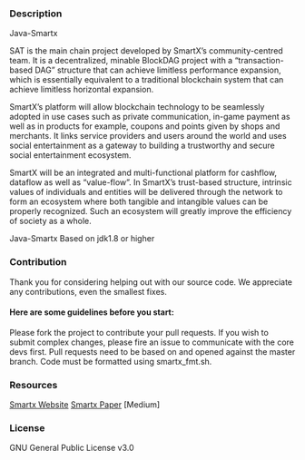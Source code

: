 

### Description
Java-Smartx

SAT is the main chain project developed by SmartX’s community-centred team. It is a decentralized, minable BlockDAG project with a “transaction-based DAG” structure that can achieve limitless performance expansion, which is essentially equivalent to a traditional blockchain system that can achieve limitless horizontal expansion. 

SmartX’s platform will allow blockchain technology to be seamlessly adopted in use cases such as private communication, in-game payment as well as in products for example, coupons and points given by shops and merchants. It links service providers and users around the world and uses social entertainment as a gateway to building a trustworthy and secure social entertainment ecosystem.

SmartX will be an integrated and multi-functional platform for cashflow, dataflow as well as “value-flow”. In SmartX’s trust-based structure, intrinsic values of individuals and entities will be delivered through the network to form an ecosystem where both tangible and intangible values can be properly recognized. Such an ecosystem will greatly improve the efficiency of society as a whole.

Java-Smartx Based on jdk1.8 or higher

### Contribution
Thank you for considering helping out with our source code. We appreciate any contributions, even the smallest fixes.

#### Here are some guidelines before you start:

Please fork the project to contribute your pull requests.
If you wish to submit complex changes, please fire an issue to communicate with the core devs first.
Pull requests need to be based on and opened against the master branch.
Code must be formatted using smartx_fmt.sh.

### Resources

[Smartx Website](https://smartx.one/)
[Smartx Paper](https://smartx.one/Whitepaper.pdf)
[Medium]

### License
GNU General Public License v3.0
